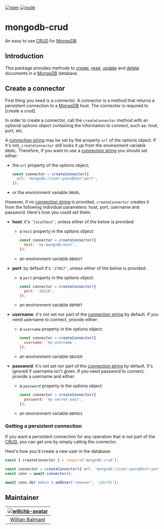 [![npm][npm]][npm-url]
[![node][node]][node-url]

# mongodb-crud

An easy to use [CRUD] for [MongoDB].

<h2 id="introduction">
  Introduction
</h2>

This package provides methods to [create], [read], [update] and [delete]
documents in a [MongoDB] database.

<h2 id="create-a-connector">
  Create a connector
</h2>

First thing you need is a connector. A connector is a method that returns a
persistent connection to a [MongoDB] host. The connector is required to
[create a crud].

In order to create a connector, call the `createConnector` method with an
optional options object containing the information to connect, such as: host,
port, etc.

A [connection string] may be set by the property `url` of the options object.
If it's not, `createConnector` still looks it up from the environment variable
`DBURL`. Therefore, if you want to use a [connection string] you should set
either:

  - the `url` property of the options object;

    ```js
    const connector = createConnector({
      url: 'mongodb://user:pass@host:port',
    });
    ```

  - or the environment variable `DBURL`

However, if no [connection string] is provided, `createConnector` creates it
from the following individual parameters: host, port, username and password.
Here's how you could set them:

- **host**: it's `'localhost'`, unless either of the below is provided:

  - a `host` property in the options object:

    ```js
    const connector = createConnector({
      host: 'my-mongodb-host',
    });
    ```

  - an environment variable `DBHOST`

- **port**: by default it's `'27017'`, unless either of the below is provided:
  - a `port` property in the options object:

    ```js
    const connector = createConnector({
      port: '20118',
    });
    ```

  - an environment variable `DBPORT`

- **username**: it's not set nor part of the [connection string] by default. If
  you need username to connect, provide either:

  - a `username` property in the options object:

    ```js
    const connector = createConnector({
      username: 'my-username',
    });
    ```

  - an environment variable `DBUSER`

- **password**: it's not set nor part of the [connection string] by default.
  It's ignored if username isn't given. If you need password to connect,
  provide a username and either:

  - a `password` property in the options object:

    ```js
    const connector = createConnector({
      password: 'my-secret-pass',
    });
    ```

  - an environment variable `DBPASS`


### Getting a persistent connection

If you want a persistent connection for any operation that is not part of the
[CRUD], you can get one by simply calling the connector.

Here's how you'd create a new user in the database:

```js
const { createConnector } = require('mongodb-crud');

const connector = createConnector({ url: 'mongodb://user:pass@host:port' });
const conn = await connector();

await conn.db('admin').addUser('newuser', 's3cr3t');
```

## Maintainer

| [![willchb-avatar]][willchb] |
|:----------------------------:|
| [Willian Balmant]([willchb]) |


<!-- External references -->
[npm]: https://img.shields.io/npm/v/mongodb-crud.svg
[npm-url]: https://npmjs.com/package/mongodb-crud
[node]: https://img.shields.io/node/v/mongodb-crud.svg
[node-url]: https://nodejs.org
[willchb]: https://github.com/willchb
[willchb-avatar]: https://avatars1.githubusercontent.com/u/16672319?v=3&s=150

[CRUD]: https://en.wikipedia.org/wiki/Create,_read,_update_and_delete
[MongoDB]: https://www.mongodb.com/
[Connection String]: https://docs.mongodb.com/manual/reference/connection-string/

<!-- Internal references -->
[create]: #create-a-document
[read]: #read-a-document
[update]: #update-a-document
[delete]: #delete-a-document
